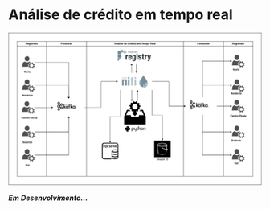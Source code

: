 # Análise de crédito em tempo real

![Análise de Crédito em Tempo Real](docs/analise-credito-em-tempo-real.drawio.png)

***Em Desenvolvimento...***
